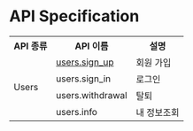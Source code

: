 # API Specification

<table>
  <tr>
    <th>API 종류</th>
    <th>API 이름</th>
    <th>설명</th>
  </tr>
  <tr>
    <td rowspan="4">Users</td>
    <td><a href="./interfaces/USERS.md">users.sign_up</a></td>
    <td>회원 가입</td>
  </tr>
  <tr>
    <td>users.sign_in</td>
    <td>로그인</td>
  </tr>
  <tr>
    <td>users.withdrawal</td>
    <td>탈퇴</td>
  </tr>
  <tr>
    <td>users.info</td>
    <td>내 정보조회</td>
  </tr>
</table>
